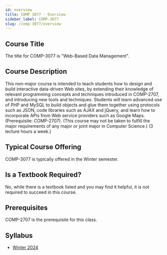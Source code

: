 ```yaml
---
id: overview
title: COMP 3077 - Overview
sidebar_label: COMP-3077
slug: /comp-3077/overview
---
```


## Course Title

The title for COMP-3077 is "Web-Based Data Management".

## Course Description

This non-major course is intended to teach students how to design and build interactive data-driven Web sites, by extending their knowledge of relevant programming concepts and techniques introduced in COMP-2707, and introducing new tools and techniques. Students will learn advanced use of PHP and MySQL to build objects and glue them together using protocols such as JSON, code libraries such as AJAX and jQuery, and learn how to incorporate APIs from Web service providers such as Google Maps. (Prerequisite: COMP-2707). (This course may not be taken to fulfill the major requirements of any major or joint major in Computer Science.) (3 lecture hours a week.)

## Typical Course Offering

COMP-3077 is typically offered in the Winter semester.

## Is a Textbook Required?

No, while there is a textbook listed and you may find it helpful, it is not required to succeed in this course.

## Prerequisites

COMP-2707 is the prerequisite for this class.

## Syllabus

-   [Winter 2024](../../resources/syllabus/COMP-3077-91%20W24.pdf)
